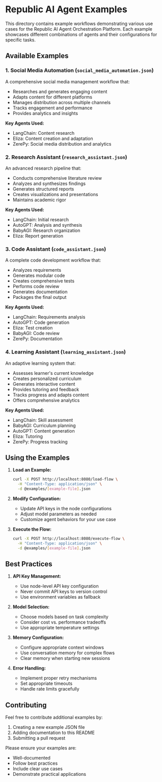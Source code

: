 # Republic AI Agent Examples

This directory contains example workflows demonstrating various use cases for the Republic AI Agent Orchestration Platform. Each example showcases different combinations of agents and their configurations for specific tasks.

## Available Examples

### 1. Social Media Automation (`social_media_automation.json`)
A comprehensive social media management workflow that:
- Researches and generates engaging content
- Adapts content for different platforms
- Manages distribution across multiple channels
- Tracks engagement and performance
- Provides analytics and insights

**Key Agents Used:**
- LangChain: Content research
- Eliza: Content creation and adaptation
- ZerePy: Social media distribution and analytics

### 2. Research Assistant (`research_assistant.json`)
An advanced research pipeline that:
- Conducts comprehensive literature review
- Analyzes and synthesizes findings
- Generates structured reports
- Creates visualizations and presentations
- Maintains academic rigor

**Key Agents Used:**
- LangChain: Initial research
- AutoGPT: Analysis and synthesis
- BabyAGI: Research organization
- Eliza: Report generation

### 3. Code Assistant (`code_assistant.json`)
A complete code development workflow that:
- Analyzes requirements
- Generates modular code
- Creates comprehensive tests
- Performs code review
- Generates documentation
- Packages the final output

**Key Agents Used:**
- LangChain: Requirements analysis
- AutoGPT: Code generation
- Eliza: Test creation
- BabyAGI: Code review
- ZerePy: Documentation

### 4. Learning Assistant (`learning_assistant.json`)
An adaptive learning system that:
- Assesses learner's current knowledge
- Creates personalized curriculum
- Generates interactive content
- Provides tutoring and feedback
- Tracks progress and adapts content
- Offers comprehensive analytics

**Key Agents Used:**
- LangChain: Skill assessment
- BabyAGI: Curriculum planning
- AutoGPT: Content generation
- Eliza: Tutoring
- ZerePy: Progress tracking

## Using the Examples

1. **Load an Example:**
   ```bash
   curl -X POST http://localhost:8080/load-flow \
     -H "Content-Type: application/json" \
     -d @examples/[example-file].json
   ```

2. **Modify Configuration:**
   - Update API keys in the node configurations
   - Adjust model parameters as needed
   - Customize agent behaviors for your use case

3. **Execute the Flow:**
   ```bash
   curl -X POST http://localhost:8080/execute-flow \
     -H "Content-Type: application/json" \
     -d @examples/[example-file].json
   ```

## Best Practices

1. **API Key Management:**
   - Use node-level API key configuration
   - Never commit API keys to version control
   - Use environment variables as fallback

2. **Model Selection:**
   - Choose models based on task complexity
   - Consider cost vs. performance tradeoffs
   - Use appropriate temperature settings

3. **Memory Configuration:**
   - Configure appropriate context windows
   - Use conversation memory for complex flows
   - Clear memory when starting new sessions

4. **Error Handling:**
   - Implement proper retry mechanisms
   - Set appropriate timeouts
   - Handle rate limits gracefully

## Contributing

Feel free to contribute additional examples by:
1. Creating a new example JSON file
2. Adding documentation to this README
3. Submitting a pull request

Please ensure your examples are:
- Well-documented
- Follow best practices
- Include clear use cases
- Demonstrate practical applications 